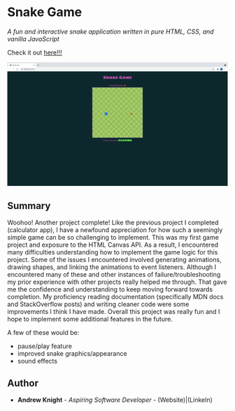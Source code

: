 # Snake Game

*A fun and interactive snake application written in pure HTML, CSS, and vanilla JavaScript*

Check it out <a href="https://andrew-k191.github.io/snake-game/">here!!!</a>

<img src="images/snake_game_screenshot.png" alt="snake-game app">

## Summary

Woohoo! Another project complete! Like the previous project I completed (calculator app), I have a newfound appreciation for how such a seemingly simple game can be so challenging to implement. This was my first game project and exposure to the HTML Canvas API. As a result, I encountered many difficulties understanding how to implement the game logic for this project. Some of the issues I encountered involved generating animations, drawing shapes, and linking the animations to event listeners. Although I encountered many of these and other instances of failure/troubleshooting my prior experience with other projects really helped me through. That gave me the confidence and understanding to keep moving forward towards completion. My proficiency reading documentation (specifically MDN docs and StackOverflow posts) and writing cleaner code were some improvements I think I have made. Overall this project was really fun and I hope to implement some additional features in the future.

A few of these would be:
* pause/play feature
* improved snake graphics/appearance
* sound effects


## Author

* **Andrew Knight** - *Aspiring Software Developer* - (Website)|(LinkeIn)
